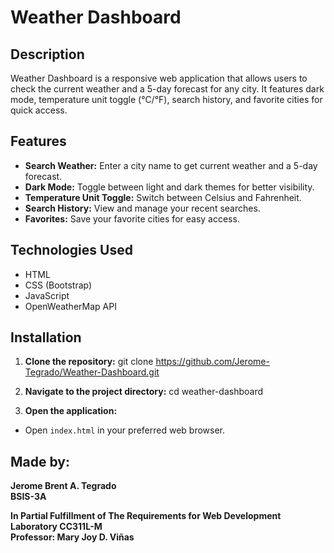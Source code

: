 # Weather Dashboard

## Description
Weather Dashboard is a responsive web application that allows users to check the current weather and a 5-day forecast for any city. It features dark mode, temperature unit toggle (°C/°F), search history, and favorite cities for quick access.

## Features
- **Search Weather:** Enter a city name to get current weather and a 5-day forecast.
- **Dark Mode:** Toggle between light and dark themes for better visibility.
- **Temperature Unit Toggle:** Switch between Celsius and Fahrenheit.
- **Search History:** View and manage your recent searches.
- **Favorites:** Save your favorite cities for easy access.

## Technologies Used
- HTML
- CSS (Bootstrap)
- JavaScript
- OpenWeatherMap API

## Installation
1. **Clone the repository:**
git clone https://github.com/Jerome-Tegrado/Weather-Dashboard.git

2. **Navigate to the project directory:**
cd weather-dashboard

3. **Open the application:**
- Open `index.html` in your preferred web browser.

## Made by:
**Jerome Brent A. Tegrado**  
**BSIS-3A**

**In Partial Fulfillment of The Requirements for
Web Development Laboratory CC311L-M  
Professor: Mary Joy D. Viñas**
